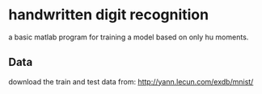 # handwritten digit recognition

a basic matlab program for training a model based on only hu moments.

## Data

download the train and test data from:
http://yann.lecun.com/exdb/mnist/